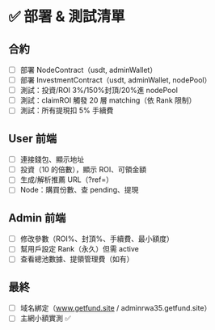 # ✅ 部署 & 測試清單

## 合約
- [ ] 部署 NodeContract（usdt, adminWallet）
- [ ] 部署 InvestmentContract（usdt, adminWallet, nodePool）
- [ ] 測試：投資/ROI 3%/150%封頂/20%進 nodePool
- [ ] 測試：claimROI 觸發 20 層 matching（依 Rank 限制）
- [ ] 測試：所有提現扣 5% 手續費

## User 前端
- [ ] 連接錢包、顯示地址
- [ ] 投資（10 的倍數），顯示 ROI、可領金額
- [ ] 生成/解析推薦 URL（?ref=）
- [ ] Node：購買份數、查 pending、提現

## Admin 前端
- [ ] 修改參數（ROI%、封頂%、手續費、最小額度）
- [ ] 幫用戶設定 Rank（永久）但需 active
- [ ] 查看總池數據、提領管理費（如有）

## 最終
- [ ] 域名綁定（www.getfund.site / adminrwa35.getfund.site）
- [ ] 主網小額實測 ✅

